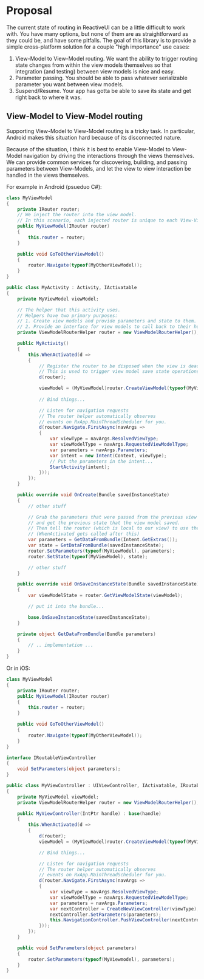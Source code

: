 # Proposal

The current state of routing in ReactiveUI can be a little difficult to work with. 
You have many options, but none of them are as straightforward as they could be, and have some pitfalls.
The goal of this library is to provide a simple cross-platform solution for a couple "high importance" use cases:

1. View-Model to View-Model routing. We want the ability to trigger routing state changes from within the view models themselves so that integration (and testing) between view models is nice and easy.
2. Parameter passing. You should be able to pass whatever serializable parameter you want between view models.
3. Suspend/Resume. Your app has gotta be able to save its state and get right back to where it was.

## View-Model to View-Model routing

Supporting View-Model to View-Model routing is a tricky task. In particular, Android makes this situation hard because of its disconnected nature.

Because of the situation, I think it is best to enable View-Model to View-Model navigation by driving the interactions through the views themselves. 
We can provide common services for discovering, building, and passing parameters between View-Models, and let the view to view interaction be handled in the views themselves.

For example in Android (psueduo C#):

```csharp
class MyViewModel
{
    private IRouter router;
    // We inject the router into the view model.
    // In this scenario, each injected router is unique to each View-ViewModel pair.
    public MyViewModel(IRouter router)
    {
        this.router = router;
    }

    public void GoToOtherViewModel()
    {
        router.Navigate(typeof(MyOtherViewModel));
    }
}

public class MyActivity : Activity, IActivatable
{
    private MyViewModel viewModel;

    // The helper that this activity uses.
    // Helpers have two primary purposes:
    // 1. Create view models and provide parameters and state to them.
    // 2. Provide an interface for view models to call back to their host views to request navigation.
    private ViewModelRouterHelper router = new ViewModelRouterHelper();

    public MyActivity()
    {
        this.WhenActivated(d =>
        {
            // Register the router to be disposed when the view is deactivated.
            // This is used to trigger view model save state operations automatically.
            d(router);

            viewModel = (MyViewModel)router.CreateViewModel(typeof(MyViewModel), this);
            
            // Bind things...

            // Listen for navigation requests
            // The router helper automatically observes
            // events on RxApp.MainThreadScheduler for you.
            d(router.Navigate.FirstAsync(navArgs => 
            {
                var viewType = navArgs.ResolvedViewType;
                var viewModelType = navArgs.RequestedViewModelType;
                var parameters = navArgs.Parameters;
                var intent = new Intent(Context, viewType);
                // Put the parameters in the intent...
                StartActivity(intent);
            }));
        });
    }

    public override void OnCreate(Bundle savedInstanceState)
    {
        // other stuff

        // Grab the parameters that were passed from the previous view
        // and get the previous state that the view model saved.
        // Then tell the router (which is local to our view) to use them.
        // (WhenActivated gets called after this)
        var parameters = GetDataFromBundle(Intent.GetExtras());
        var state = GetDataFromBundle(savedInstanceState);
        router.SetParameters(typeof(MyViewModel), parameters);
        router.SetState(typeof(MyViewModel), state);

        // other stuff
    }

    public override void OnSaveInstanceState(Bundle savedInstanceState)
    {
        var viewModelState = router.GetViewModelState(viewModel);

        // put it into the bundle...

        base.OnSaveInstanceState(savedInstanceState);
    }

    private object GetDataFromBundle(Bundle parameters) 
    {
        // .. implementation ...
    }
}
```  

Or in iOS:

```csharp
class MyViewModel
{
    private IRouter router;
    public MyViewModel(IRouter router)
    {
        this.router = router;
    }

    public void GoToOtherViewModel()
    {
        router.Navigate(typeof(MyOtherViewModel));
    }
}

interface IRoutableViewController
{
    void SetParameters(object parameters);
}

public class MyViewController : UIViewController, IActivatable, IRoutableViewController
{
    private MyViewModel viewModel;
    private ViewModelRouterHelper router = new ViewModelRouterHelper();

    public MyViewController(IntPtr handle) : base(handle)
    {
        this.WhenActivated(d =>
        {
            d(router);
            viewModel = (MyViewModel)router.CreateViewModel(typeof(MyViewModel), this);

            // Bind things...

            // Listen for navigation requests
            // The router helper automatically observes
            // events on RxApp.MainThreadScheduler for you.
            d(router.Navigate.FirstAsync(navArgs => 
            {
                var viewType = navArgs.ResolvedViewType;
                var viewModelType = navArgs.RequestedViewModelType;
                var parameters = navArgs.Parameters;
                var nextController = CreateNewViewController(viewType);
                nextController.SetParameters(parameters);
                this.NavigationController.PushViewController(nextController, true);
            }));
        });
    }

    public void SetParameters(object parameters)
    {
        router.SetParameters(typeof(MyViewmodel), parameters);
    }
}
```